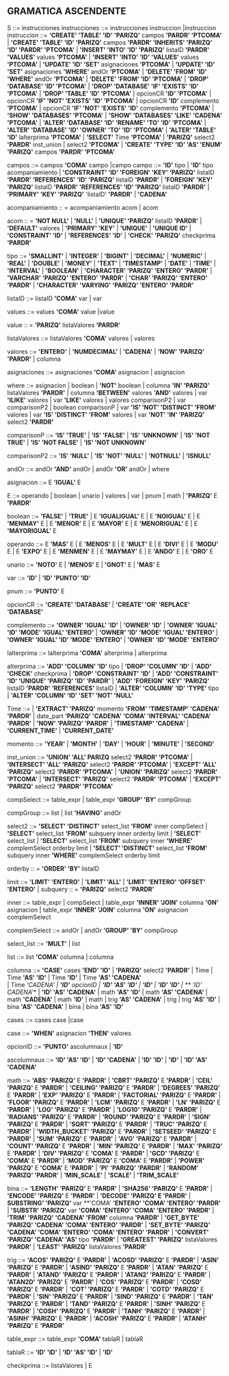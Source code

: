 ## GRAMATICA ASCENDENTE

S 									   ::= instrucciones
instrucciones 					::= instrucciones instruccion
						  				|instruccion
instruccion 			::= 		**'CREATE' 'TABLE' 'ID' 'PARIZQ'** campos **'PARDR' 'PTCOMA'**
											| **'CREATE' 'TABLE' 'ID' 'PARIZQ'** campos **'PARDR' 'INHERITS' 'PARIZQ' 'ID' 'PARDR' 'PTCOMA'**
											| **'INSERT' 'INTO' 'ID' 'PARIZQ'** listaID **'PARDR' 'VALUES'** values **'PTCOMA'**
											| **'INSERT' 'INTO' 'ID' 'VALUES'** values **'PTCOMA'**
											| **'UPDATE' 'ID' 'SET'** asignaciones **'PTCOMA'**
											| **'UPDATE' 'ID' 'SET'** asignaciones **'WHERE'** andOr **'PTCOMA'**
											| **'DELETE' 'FROM' 'ID' 'WHERE'** andOr **'PTCOMA'**
											| **'DELETE' 'FROM' 'ID' 'PTCOMA'**
											| **'DROP' 'DATABASE' 'ID' 'PTCOMA'**
                							| **'DROP' 'DATABASE' 'IF' 'EXISTS' 'ID' 'PTCOMA'**
               							 | **'DROP' 'TABLE' 'ID' 'PTCOMA'**
											| opcionCR **'ID' 'PTCOMA'**
               							 | opcionCR **'IF' 'NOT' 'EXISTS' 'ID' 'PTCOMA'**
											| opcionCR **'ID'** complemento **'PTCOMA'**
                							| opcionCR **'IF' 'NOT' 'EXISTS' 'ID'** complemento **'PTCOMA'**
											| **'SHOW' 'DATABASES' 'PTCOMA'**
											| **'SHOW' 'DATABASES' 'LIKE' 'CADENA' 'PTCOMA'**
											| **'ALTER' 'DATABASE' 'ID' 'RENAME' 'TO' 'ID' 'PTCOMA'**
                							| **'ALTER' 'DATABASE' 'ID' 'OWNER' 'TO' 'ID' 'PTCOMA'**
											| **'ALTER' 'TABLE' 'ID'**  lalterprima **'PTCOMA'**
											| **'SELECT'** Time **'PTCOMA'**
											| **'PARIZQ'** select2 **'PARDR'** inst_union
											| select2 **'PTCOMA'**
											|  **'CREATE' 'TYPE' 'ID' 'AS' 'ENUM' 'PARIZQ'** campos **'PARDR' 'PTCOMA'**

campos 					::= 	campos **'COMA'** campo
	   		 	  					 |campo
campo 						::=	  **'ID'** tipo
		  		  				   | **'ID'** tipo acompaniamiento
	 	 							 | **'CONSTRAINT' 'ID' 'FOREIGN' 'KEY' 'PARIZQ'** listaID **'PARDR' 'REFERENCES' 'ID' 'PARIZQ'** listaID **'PARDR'**
	  			   				  | **'FOREIGN' 'KEY' 'PARIZQ'** listaID **'PARDR' 'REFERENCES' 'ID' 'PARIZQ'** listaID **'PARDR'**
									   | **'PRIMARY' 'KEY' 'PARIZQ'** 'listaID' **'PARDR'**
					 				  | **'CADENA'**

acompaniamiento    	:: =    acompaniamiento acom
									  		| acom

acom 						:: =  **'NOT NULL'**
	  									| **'NULL'**
          								| **'UNIQUE' 'PARIZQ'** listaID **'PARDR'**
          								| **'DEFAULT'** valores
          								| **'PRIMARY' 'KEY'**
	  									| **'UNIQUE'**
	  									| **'UNIQUE ID'**
				 						 | **'CONSTRAINT' 'ID'**
				  						| **'REFERENCES' 'ID'**
				  						| **'CHECK' 'PARIZQ'** checkprima **'PARDR'**

tipo  					::=           **'SMALLINT'**
                       					 | **'INTEGER'**
                        					| **'BIGINT'**
                       					 | **'DECIMAL'**
                        					| **'NUMERIC'**
                       					 | **'REAL'**
                       					 | **'DOUBLE'**
                       					 | **'MONEY'**
                       					 | **'TEXT'**
                       					 | **'TIMESTAMP'**
                       					 | **'DATE'**
                        					| **'TIME'**
                        					| **'INTERVAL'**
                        					| **'BOOLEAN'**
											| **'CHARACTER' 'PARIZQ' 'ENTERO' 'PARDR'**
                       					 | **'VARCHAR' 'PARIZQ' 'ENTERO' 'PARDR'**
                       					 | **'CHAR' 'PARIZQ' 'ENTERO' 'PARDR'**
                       					 | **'CHARACTER' 'VARYING' 'PARIZQ' 'ENTERO' 'PARDR'**

listaID            			::=    listaID **'COMA'** var
		       							| var

values            			 ::=   values **'COMA'** value
		       			  			 |value

value 			 			 :: =  **'PARIZQ'** listaValores **'PARDR'**

listaValores 				::=  listaValores **'COMA'** valores
		 					 			| valores

valores 						::= 	**'ENTERO'**
	   										 |  **'NUMDECIMAL'**
	   			 							|  **'CADENA'**
												| **'NOW' 'PARIZQ' 'PARDR'**
												| columna

asignaciones 	 		 ::=   asignaciones **'COMA'** asignacion
		 								 |  asignacion

where 						::=     asignacion
	    									| boolean
	    									| **'NOT'** boolean
            								| columna **'IN' 'PARIZQ'** listaValores **'PARDR'** 
            								| columna **'BETWEEN'** valores **'AND'** valores
	    									| var **'ILIKE'** valores
            								| var **'LIKE'** valores
            								| valores  comparisonP2
	    									| var comparisonP2
	    									| boolean  comparisonP
							    			| var **'IS' 'NOT' 'DISTINCT' 'FROM'** valores
							    			| var **'IS' 'DISTINCT' 'FROM'** valores
							   			 | var **'NOT' 'IN' 'PARIZQ'** select2 **'PARDR'**

comparisonP    			 ::=   **'IS' 'TRUE'**
                        					| **'IS' 'FALSE'**
                       	 				| **'IS' 'UNKNOWN'**
											| **'IS' 'NOT TRUE'**
                        					| **'IS' 'NOT FALSE'**
                        					| **'IS' 'NOT UNKNOWN'**

comparisonP2    		::=    **'IS' 'NULL'**
		     								| **'IS' 'NOT' 'NULL'**
		    								 | **'NOTNULL'**
		    					 			| **'ISNULL'**

andOr            			::=       andOr **'AND'** andOr
                       	 				| andOr **'OR'** andOr
											| where

asignacion      		    ::=    E **'IGUAL'** E

E               	   			::=     operando
	                    				| boolean
                        				| unario
                        				| valores
                        				| var
                        				| pnum
                        				| math
										| **'PARIZQ'** E **'PARDR'**

boolean          			::=  	**'FALSE'**
                        				| 	**'TRUE'**
										| E **'IGUALIGUAL'** E
	                    				| E **'NOIGUAL'** E
                        				| E **'MENMAY'** E
	                    				| E **'MENOR'** E
	                    				| E **'MAYOR'** E
	                    				| E **'MENORIGUAL'** E
	                    				| E **'MAYORIGUAL'** E

operando         		::=     E **'MAS'** E
	                    				| E **'MENOS'** E
	                    				| E **'MULT'** E
 	                    		  	 | E **'DIVI'** E
                        				| E **'MODU'** E
                        				| E **'EXPO'** E
	                   			 	| E **'MENMEN'** E
	                    				| E **'MAYMAY'** E
	                    				| E **'ANDO'** E
	                    				| E **'ORO'** E

unario           		::= 		 **'NOTO'** E
	                    					| **'MENOS'** E
	                    					| **'GNOT'** E
                        					| **'MAS'** E

var                		::=    	**'ID'**
										| **'ID' 'PUNTO' 'ID'**

pnum 				   ::= 		**'PUNTO'** E



opcionCR         	::=        **'CREATE' 'DATABASE'**
                        				| **'CREATE' 'OR' 'REPLACE' 'DATABASE'**

complemento        ::=  	    **'OWNER' 'IGUAL' 'ID'**
                          				| **'OWNER' 'ID'**
										  | **'OWNER' 'IGUAL' 'ID' 'MODE' 'IGUAL' 'ENTERO'**
                        				  | **'OWNER' 'ID' 'MODE' 'IGUAL' 'ENTERO'**
                        				  | **'OWNER' 'IGUAL' 'ID' 'MODE' 'ENTERO'**
                        				  | **'OWNER' 'ID' 'MODE' 'ENTERO'**		

lalterprima         ::=  			lalterprima **'COMA'** alterprima
											| alterprima

alterprima         ::=  	 **'ADD' 'COLUMN' 'ID'** tipo
									| **'DROP' 'COLUMN' 'ID'**
									| **'ADD' 'CHECK'** checkprima
									| **'DROP' 'CONSTRAINT' 'ID'**
									| **'ADD' 'CONSTRAINT' 'ID' 'UNIQUE' 'PARIZQ' 'ID' 'PARDR'**
									| **'ADD' 'FOREIGN' 'KEY' 'PARIZQ'** listaID **'PARDR' 'REFERENCES'** listaID
									| **'ALTER' 'COLUMN' 'ID' 'TYPE'** tipo
									| **'ALTER' 'COLUMN' 'ID' 'SET' 'NOT' 'NULL'**



Time         ::=					  | **'EXTRACT' 'PARIZQ'** momento **'FROM' 'TIMESTAMP'  'CADENA' 'PARDR'**
											| date_part **'PARIZQ' 'CADENA' 'COMA' 'INTERVAL' 'CADENA' 'PARDR'**
											| **'NOW' 'PARIZQ' 'PARDR'**
											| **'TIMESTAMP' 'CADENA'**
											| **'CURRENT_TIME'**
											| **'CURRENT_DATE'**

momento         ::=			 **'YEAR'**
                        				| **'MONTH'**
                        				| **'DAY'**
                       				 | **'HOUR'**
                        				| **'MINUTE'**
                        				| **'SECOND'**

inst_union 		::= 			 **'UNION' 'ALL' PARIZQ** select2 **'PARDR' 'PTCOMA'**
											| **'INTERSECT' 'ALL'  'PARIZQ'** select2 **'PARDR' 'PTCOMA'**
											| **'EXCEPT' 'ALL' 'PARIZQ'** select2 **'PARDR' 'PTCOMA'**
											| **'UNION' 'PARIZQ'** select2 **'PARDR' 'PTCOMA'**
											| **'INTERSECT' 'PARIZQ'** select2 **'PARDR' 'PTCOMA'**
											| **'EXCEPT' 'PARIZQ'** select2 **'PARDR' 'PTCOMA'**

compSelect   	 ::= 			table_expr
											| table_expr **'GROUP' 'BY'**  compGroup

compGroup        ::= 			list
											| list **'HAVING'** andOr

select2  			::=  			  **'SELECT' 'DISTINCT'** select_list **'FROM'** inner compSelect
											| **'SELECT'** select_list **'FROM'** subquery inner orderby limit
											| **'SELECT'** select_list
											| **'SELECT'** select_list **'FROM'** subquery inner **'WHERE'** complemSelect orderby limit
											| **'SELECT' 'DISTINCT'** select_list **'FROM'** subquery inner **'WHERE'** complemSelect orderby limit

orderby 				:: =  **'ORDER' 'BY'** listaID
	

limit 					::=  **'LIMIT' 'ENTERO'**
	   							| **'LIMIT' 'ALL'**
	   							| **'LIMIT' 'ENTERO' 'OFFSET' 'ENTERO'**
	   							| 
subquery 			:: = **'PARIZQ'** select2 **'PARDR'**

inner    				::=   table_expr
									| compSelect
									| table_expr **'INNER' 'JOIN'** columna **'ON'** asignacion
									| table_expr **'INNER' 'JOIN'** columna **'ON'** asignacion complemSelect

complemSelect 		::= 		andOr
		  									| andOr **'GROUP' 'BY'**  compGroup

select_list 				::=  			 **'MULT'**
                    								| list

list 							::= 	 list **'COMA'** columna
											| columna

columna 					::=    		**'CASE'** cases **'END' 'ID'**
													| **'PARIZQ'** select2 **'PARDR'**
													| Time
													| Time **'AS' 'ID'**
													| Time **'ID'**
													| Time **'AS' 'CADENA'**  
													| Time **'CADENA'*
													| **'ID'** opcionID
													| **'ID' 'AS' 'ID'**
													| **'ID'**
													| **'ID' 'ID'**
													| ** 'ID' CADENA'**
													| **'ID' 'AS' 'CADENA'**
													| math **'AS' 'ID'**
													| math **'AS' 'CADENA'**
													| math **'CADENA'**
													| math **'ID'**
													| math
													| trig **'AS' 'CADENA'**
													| trig
													| trig **'AS' 'ID'**
													| bina **'AS' 'CADENA'**
													| bina
													| bina **'AS' 'ID'**

cases 					::= 		cases case
	   									|case

case 					::= 		**'WHEN'** asignacion **'THEN'** valores

opcionID 				::=		    **'PUNTO'** ascolumnaux
                								| **'ID'**

ascolumnaux 			::= 	**'ID' 'AS' 'ID'**
											| **'ID' 'CADENA'**
											| **'ID' 'ID'**
											| **'ID'**
											| **'ID' 'AS' 'CADENA'**

math  						::= 		**'ABS' 'PARIZQ'** E **'PARDR'**
                								| **'CBRT' 'PARIZQ'** E **'PARDR'**
                								| **'CEIL' 'PARIZQ'** E **'PARDR'**
								                | **'CEILING' 'PARIZQ'** E **'PARDR'**
								                | **'DEGREES' 'PARIZQ'** E **'PARDR'**
								                | **'EXP' 'PARIZQ'** E **'PARDR'**
								                | **'FACTORIAL' 'PARIZQ'** E **'PARDR'**
								                | **'FLOOR' 'PARIZQ'** E **'PARDR'**
								                | **'LCM' 'PARIZQ'** E **'PARDR'**
								                | **'LN' 'PARIZQ'** E **'PARDR'**
								                | **'LOG' 'PARIZQ'** E **'PARDR'**
								                | **'LOG10' 'PARIZQ'** E **'PARDR'**
								                | **'RADIANS' 'PARIZQ'** E **'PARDR'**
								                | **'ROUND' 'PARIZQ'** E **'PARDR'**
								                | **'SIGN' 'PARIZQ'** E **'PARDR'**
								                | **'SQRT' 'PARIZQ'** E **'PARDR'**
								                | **'TRUC' 'PARIZQ'** E **'PARDR'**
								                | **'WIDTH_BUCKET' 'PARIZQ'** E **'PARDR'**
								                | **'SETSEED' 'PARIZQ'** E **'PARDR'**
								                | **'SUM' 'PARIZQ'** E **'PARDR'**
								                | **'AVG' 'PARIZQ'** E **'PARDR'**
								                | **'COUNT' 'PARIZQ'** E **'PARDR'**
								                | **'MIN' 'PARIZQ'** E **'PARDR'**
								                | **'MAX' 'PARIZQ'** E **'PARDR'**
												| **'DIV' 'PARIZQ'** E **'COMA'** E **'PARDR'**
								                | **'GCD' 'PARIZQ'** E **'COMA'** E **'PARDR'**
								                | **'MOD' 'PARIZQ'** E **'COMA'** E **'PARDR'**
								                | **'POWER' 'PARIZQ'** E **'COMA'** E **'PARDR'**
												| **'PI' 'PARIZQ' 'PARDR'**
                								| **'RANDOM' 'PARIZQ' 'PARDR'**
												| **'MIN_SCALE'**
								                | **'SCALE'**
								                | **'TRIM_SCALE'**

bina 			::=    	 **'LENGTH' 'PARIZQ'** E **'PARDR'**
            						| **'SHA256' 'PARIZQ'** E **'PARDR'**
            						| **'ENCODE' 'PARIZQ'** E **'PARDR'**
            						| **'DECODE' 'PARIZQ' E 'PARDR'**
	    							| **SUBSTRING' 'PARIZQ'** var **'COMA' **'ENTERO' 'COMA' 'ENTERO' 'PARDR'**
	    							| **'SUBSTR' 'PARIZQ'** var **'COMA' 'ENTERO' 'COMA' 'ENTERO' 'PARDR'**
	   							 | **'TRIM' 'PARIZQ' 'CADENA' 'FROM'** columna **'PARDR'**
	   							 | **'GET_BYTE' 'PARIZQ' 'CADENA' 'COMA' 'ENTERO' 'PARDR'**
	   							 | **'SET_BYTE' 'PARIZQ' 'CADENA' 'COMA' 'ENTERO' 'COMA' 'ENTERO' 'PARDR'**
	    							| **'CONVERT' 'PARIZQ' 'CADENA' 'AS'** tipo **'PARDR'**
           						 | **'GREATEST' 'PARIZQ'** listaValores **'PARDR'**
	    							| **'LEAST' 'PARIZQ'** listaValores **'PARDR'**

trig 					::= 			**'ACOS' 'PARIZQ'** E **'PARDR'**
							              | **'ACOSD' 'PARIZQ'** E **'PARDR'**
							              | **'ASIN' 'PARIZQ'** E **'PARDR'**
							              | **'ASIND' 'PARIZQ'** E **'PARDR'**
							              | **'ATAN' 'PARIZQ'** E **'PARDR'**
							              | **'ATAND' 'PARIZQ'** E **'PARDR'**
							              | **'ATAN2' 'PARIZQ'** E **'PARDR'**
							              | **'ATAN2D'** **'PARIZQ'** E **'PARDR'**
							              | **'COS'** **'PARIZQ'** E **'PARDR'**
							              | **'COSD' 'PARIZQ'** E **'PARDR'**
							              | **'COT' 'PARIZQ'** E **'PARDR'**
							              | **'COTD' 'PARIZQ'** E **'PARDR'**
							              | **'SIN' 'PARIZQ'** E **'PARDR'**
							              | **'SIND' 'PARIZQ'** E **'PARDR'**
							              | **'TAN' 'PARIZQ'** E **'PARDR'**
							              | **'TAND' 'PARIZQ'** E **'PARDR'**
							              | **'SINH' 'PARIZQ'** E **'PARDR'**
							              | **'COSH' 'PARIZQ'** E **'PARDR'**
							              | **'TANH' 'PARIZQ'** E **'PARDR'**
							              | **'ASINH' 'PARIZQ'** E **'PARDR'**
							              | **'ACOSH' 'PARIZQ'** E **'PARDR'**
							              | **'ATANH' 'PARIZQ'** E **'PARDR'**

table_expr 				::=  			table_expr **'COMA'** tablaR
													| tablaR

tablaR					 ::=  			**'ID' 'ID'**
												| **'ID' 'AS' 'ID'**
												| **'ID'**

checkprima 			::=      listaValores
                    						| E 					